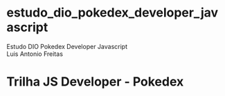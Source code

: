 # estudo_dio_pokedex_developer_javascript
Estudo DIO Pokedex Developer Javascript
<br>Luis Antonio Freitas<br>

# Trilha JS Developer - Pokedex
